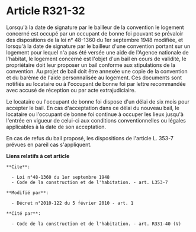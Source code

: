 # Article R321-32

Lorsqu'à la date de signature par le bailleur de la convention le logement concerné est occupé par un occupant de bonne foi
pouvant se prévaloir des dispositions de la loi n° 48-1360 du 1er septembre 1948 modifiée, et lorsqu'à la date de signature
par le bailleur d'une convention portant sur un logement pour lequel n'a pas été versée une aide de l'Agence nationale de
l'habitat, le logement concerné est l'objet d'un bail en cours de validité, le propriétaire doit leur proposer un bail
conforme aux stipulations de la convention. Au projet de bail doit être annexée une copie de la convention et du barème de
l'aide personnalisée au logement. Ces documents sont notifiés au locataire ou à l'occupant de bonne foi par lettre
recommandée avec accusé de réception ou par acte extrajudiciaire. 

Le locataire ou l'occupant de bonne foi dispose d'un délai de six mois pour accepter le bail. En cas d'acceptation dans ce
délai du nouveau bail, le locataire ou l'occupant de bonne foi continue à occuper les lieux jusqu'à l'entrée en vigueur de
celui-ci aux conditions conventionnelles ou légales applicables à la date de son acceptation. 

En cas de refus du bail proposé, les dispositions de l'article L. 353-7 prévues en pareil cas s'appliquent.

**Liens relatifs à cet article**

	**Cite**:

	  - Loi n°48-1360 du 1er septembre 1948
	  - Code de la construction et de l'habitation. - art. L353-7

	**Modifié par**:

	  - Décret n°2010-122 du 5 février 2010 - art. 1

	**Cité par**:

	  - Code de la construction et de l'habitation. - art. R331-40 (V)
